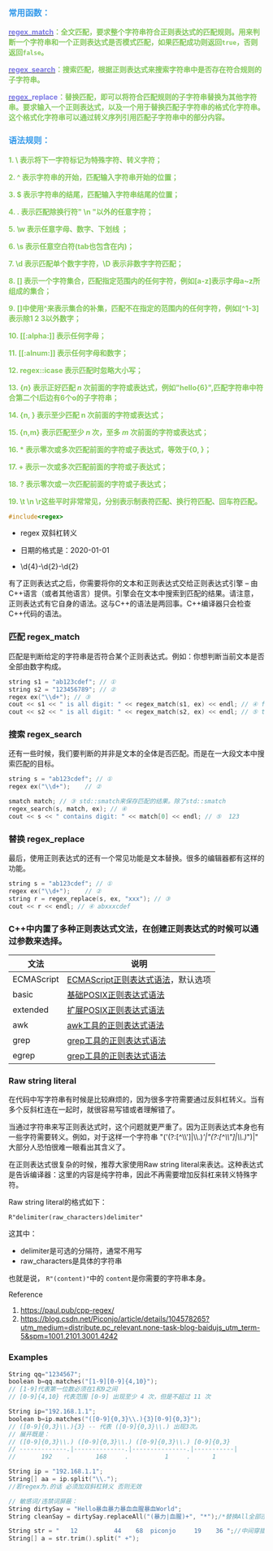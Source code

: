 <div id="article_content" class="article_content clearfix">
        <link rel="stylesheet" href="https://csdnimg.cn/release/blogv2/dist/mdeditor/css/editerView/ck_htmledit_views-b5506197d8.css">
                <div id="content_views" class="htmledit_views">
<h3><a name="t1"></a><a name="t1"></a><span style="color:#3399ea;"><strong>常用函数：</strong></span></h3> 
<p><strong><a href="http://www.cplusplus.com/reference/regex/regex_match/"><span style="color:#7c79e5;">regex_match</span></a><span style="color:#86ca5e;">：全文匹配，要求整个字符串符合正则表达式的匹配规则。</span></strong><strong><span style="color:#86ca5e;">用来判断一个字符串和一个正则表达式是否模式匹配，如果匹配成功则返回<code>true</code>，否则返回<code>false</code>。</span></strong></p> 
<p><strong><a href="http://www.cplusplus.com/reference/regex/regex_search/"><span style="color:#7c79e5;">regex_search</span></a><span style="color:#86ca5e;">：搜索匹配，根据正则表达式来搜索字符串中是否存在符合规则的子字符串。</span></strong></p> 
<p><strong><a href="http://www.cplusplus.com/reference/regex/regex_replace/"><span style="color:#7c79e5;">regex_</span></a><span style="color:#7c79e5;">replace</span><span style="color:#86ca5e;">：替换匹配，即可以将符合匹配规则的子字符串替换为其他字符串。</span></strong><strong><span style="color:#86ca5e;">要求输入一个正则表达式，以及一个用于替换匹配子字符串的格式化字符串。这个格式化字符串可以通过转义序列引用匹配子字符串中的部分内容。</span></strong></p> 
<h3><a name="t2"></a><a name="t2"></a><span style="color:#3399ea;"><strong>语法规则：</strong></span></h3> 
<p><span style="color:#86ca5e;"><strong>1. \ 表示将下一字符标记为特殊字符、转义字符；</strong></span></p> 
<p><span style="color:#86ca5e;"><strong>2. ^ 表示字符串的开始，匹配输入字符串开始的位置；</strong></span></p> 
<p><span style="color:#86ca5e;"><strong>3. $ 表示字符串的结尾，匹配输入字符串结尾的位置；</strong></span></p> 
<p><span style="color:#86ca5e;"><strong>4. .&nbsp;表示匹配除换行符" \n "以外的任意字符；</strong></span></p> 
<p><span style="color:#86ca5e;"><strong>5.&nbsp;\w 表示任意字母、数字、下划线 ；</strong></span></p> 
<p><span style="color:#86ca5e;"><strong>6. \s 表示任意空白符(tab也包含在内)；</strong></span></p> 
<p><span style="color:#86ca5e;"><strong>7. \d 表示匹配单个数字字符，\D 表示非数字字符匹配；</strong></span></p> 
<p><span style="color:#86ca5e;"><strong>8. [] 表示一个字符集合，</strong></span><strong><span style="color:#86ca5e;">匹配指定范围内的任何字符，</span></strong><span style="color:#86ca5e;"><strong>例如[a-z]表示字母a~z所组成的集合；</strong></span></p> 
<p><span style="color:#86ca5e;"><strong>9.&nbsp;[]中使用^来表示集合的补集，匹配不在指定的范围内的任何字符，例如[^1-3]表示除1 2 3以外数字；</strong></span></p> 
<p><span style="color:#86ca5e;"><strong>10. [[:alpha:]] 表示任何字母；</strong></span></p> 
<p><span style="color:#86ca5e;"><strong>11. [[:alnum:]] 表示任何字母和数字；</strong></span></p> 
<p><span style="color:#86ca5e;"><strong>12. regex::icase 表示匹配时忽略大小写；</strong></span></p> 
<p><span style="color:#86ca5e;"><strong>13.&nbsp;{<!-- --><em>n</em>} 表示正好匹配&nbsp;<em>n</em>&nbsp;次前面的字符或表达式，例如"hello{6}",匹配字符串中符合第二个l后边有6个o的子字符串；</strong></span></p> 
<p><span style="color:#86ca5e;"><strong>14. {n, } 表示至少匹配 n 次前面的字符或表达式；</strong></span></p> 
<p><span style="color:#86ca5e;"><strong>15. {n,m} 表示匹配至少&nbsp;<em>n</em>&nbsp;次，至多&nbsp;<em>m</em>&nbsp;次前面的字符或表达式；</strong></span></p> 
<p><span style="color:#86ca5e;"><strong>16. * 表示零次或多次匹配前面的字符或子表达式，等效于{0, }；</strong></span></p> 
<p><span style="color:#86ca5e;"><strong>17. + 表示一次或多次匹配前面的字符或子表达式；</strong></span></p> 
<p><span style="color:#86ca5e;"><strong>18.&nbsp;?&nbsp;表示零次或一次匹配前面的字符或子表达式；</strong></span></p> 
<p><strong><span style="color:#86ca5e;">19. \t \n&nbsp;\r这些平时非常常见，分别表示制表符匹配、换行符匹配、回车符匹配。</span></strong></p> 
</div>
        
        
```cpp
#include<regex>
```
- regex  双斜杠转义 

- 日期的格式是：2020-01-01
- \d{4}-\d{2}-\d{2}

有了正则表达式之后，你需要将你的文本和正则表达式交给正则表达式引擎 – 由C++语言（或者其他语言）提供。引擎会在文本中搜索到匹配的结果。请注意，正则表达式有它自身的语法。这与C++的语法是两回事。C++编译器只会检查C++代码的语法。

### 匹配 regex_match
匹配是判断给定的字符串是否符合某个正则表达式。例如：你想判断当前文本是否全部由数字构成。
```cpp
string s1 = "ab123cdef"; // ①
string s2 = "123456789"; // ②
regex ex("\\d+"); // ③
cout << s1 << " is all digit: " << regex_match(s1, ex) << endl; // ④ false
cout << s2 << " is all digit: " << regex_match(s2, ex) << endl; // ⑤ true
```
### 搜索 regex_search
还有一些时候，我们要判断的并非是文本的全体是否匹配。而是在一大段文本中搜索匹配的目标。

```cpp
string s = "ab123cdef"; // ①
regex ex("\\d+");    // ②

smatch match; // ③ std::smatch来保存匹配的结果。除了std::smatch
regex_search(s, match, ex); // ④
cout << s << " contains digit: " << match[0] << endl; // ⑤  123
```

### 替换 regex_replace
最后，使用正则表达式的还有一个常见功能是文本替换。很多的编辑器都有这样的功能。
```cpp
string s = "ab123cdef"; // ①
regex ex("\\d+");    // ②
string r = regex_replace(s, ex, "xxx"); // ③
cout << r << endl; // ④ abxxxcdef
```

### C++中内置了多种正则表达式文法，在创建正则表达式的时候可以通过参数来选择。
<table>
  <thead>
    <tr>
      <th>文法</th>
      <th>说明</th>
    </tr>
  </thead>
  <tbody>
    <tr>
      <td>ECMAScript</td>
      <td><a href="https://en.cppreference.com/w/cpp/regex/ecmascript">ECMAScript正则表达式语法</a>，默认选项</td>
    </tr>
    <tr>
      <td>basic</td>
      <td><a href="http://pubs.opengroup.org/onlinepubs/9699919799/basedefs/V1_chap09.html#tag_09_03">基础POSIX正则表达式语法</a></td>
    </tr>
    <tr>
      <td>extended</td>
      <td><a href="http://pubs.opengroup.org/onlinepubs/9699919799/basedefs/V1_chap09.html#tag_09_04">扩展POSIX正则表达式语法</a></td>
    </tr>
    <tr>
      <td>awk</td>
      <td><a href="http://pubs.opengroup.org/onlinepubs/9699919799/utilities/awk.html#tag_20_06_13_04">awk工具的正则表达式语法</a></td>
    </tr>
    <tr>
      <td>grep</td>
      <td><a href="https://www.gnu.org/software/findutils/manual/html_node/find_html/grep-regular-expression-syntax.html">grep工具的正则表达式语法</a></td>
    </tr>
    <tr>
      <td>egrep</td>
      <td><a href="https://www.gnu.org/software/findutils/manual/html_node/find_html/posix_002degrep-regular-expression-syntax.html#posix_002degrep-regular-expression-syntax">grep工具的正则表达式语法</a></td>
    </tr>
  </tbody>
</table>

### Raw string literal
在代码中写字符串有时候是比较麻烦的，因为很多字符需要通过反斜杠转义。当有多个反斜杠连在一起时，就很容易写错或者理解错了。

当通过字符串来写正则表达式时，这个问题就更严重了。因为正则表达式本身也有一些字符需要转义。例如，对于这样一个字符串 "('(?:[^\\\\']|\\\\.)*'|\"(?:[^\\\\\"]|\\\\.)*\")|" 大部分人恐怕很难一眼看出其含义了。

在正则表达式很复杂的时候，推荐大家使用Raw string literal来表达。这种表达式是告诉编译器：这里的内容是纯字符串，因此不再需要增加反斜杠来转义特殊字符。

Raw string literal的格式如下：
<div class="language-plaintext highlighter-rouge"><div class="highlight"><pre class="highlight" style="position: relative;"><code>R"delimiter(raw_characters)delimiter"
</code><div class="open_grepper_editor" title="Edit &amp; Save To Grepper"></div></pre></div></div>
<p>这其中：</p>
<ul>
  <li>delimiter是可选的分隔符，通常不用写</li>
  <li>raw_characters是具体的字符串</li>
</ul>

<p>也就是说，
        <code class="language-plaintext highlighter-rouge">R"(content)"</code>中的
        <code class="language-plaintext highlighter-rouge">content</code>是你需要的字符串本身。
</p>


Reference
1. https://paul.pub/cpp-regex/
2. https://blog.csdn.net/Piconjo/article/details/104578265?utm_medium=distribute.pc_relevant.none-task-blog-baidujs_utm_term-5&spm=1001.2101.3001.4242

### Examples
```cpp
String qq="1234567";
boolean b=qq.matches("[1-9][0-9]{4,10}");
// [1-9]代表第一位数必须在1和9之间 
// [0-9]{4,10} 代表范围 [0-9] 出现至少 4 次，但是不超过 11 次
```

```cpp
String ip="192.168.1.1";
boolean b=ip.matches("([0-9]{0,3}\\.){3}[0-9]{0,3}");
// ([0-9]{0,3}\\.){3} -- 代表 ([0-9]{0,3}\\.) 出现3次。
// 展开既是： 
// ([0-9]{0,3}\\.) ([0-9]{0,3}\\.) ([0-9]{0,3}\\.) [0-9]{0,3}
// -------------.|--------------.|---------------.|-----------|
//       192    .       168     .          1     .      1
```

```cpp
String ip = "192.168.1.1";
String[] aa = ip.split("\\.");
//若regex为.的话 必须加双斜杠转义 否则无效
```
```cpp
// 敏感词/违禁词屏蔽：
String dirtySay = "Hello暴血暴力暴血血腥暴血World";
String cleanSay = dirtySay.replaceAll("(暴力|血腥)+", "*");/*替换All全部违禁词*/
```
```cpp
String str = "   12          44    68  piconjo     19    36 ";//中间穿插着随机长度的空格
String[] a = str.trim().split(" +");
```
